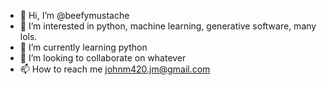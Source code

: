 - 👋 Hi, I’m @beefymustache
- 👀 I’m interested in python, machine learning, generative software, many lols. 
- 🌱 I’m currently learning python
- 💞️ I’m looking to collaborate on whatever
- 📫 How to reach me johnm420.jm@gmail.com

<!---
beefymustache/beefymustache is a ✨ special ✨ repository because its `README.md` (this file) appears on your GitHub profile.
You can click the Preview link to take a look at your changes.
--->
